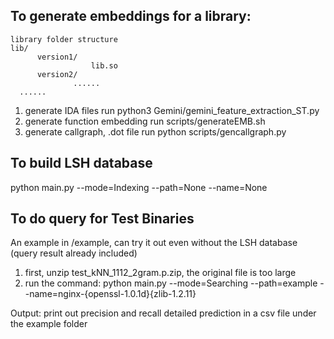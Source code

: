 ## To generate embeddings for a library:
```
library folder structure
lib/
      version1/
                  lib.so
      version2/
              ......
  ......
```
1. generate IDA files
  run python3 Gemini/gemini_feature_extraction_ST.py
2. generate function embedding
  run scripts/generateEMB.sh
3. generate callgraph, .dot file
  run python scripts/gencallgraph.py


## To build LSH database

python main.py --mode=Indexing --path=None --name=None

## To do query for Test Binaries
An example in /example, can try it out even without the LSH database (query result already included)
  1. first, unzip test_kNN_1112_2gram.p.zip, the original file is too large
  2. run the command:
      python main.py --mode=Searching --path=example --name=nginx-{openssl-1.0.1d}{zlib-1.2.11}

Output:
print out precision and recall
detailed prediction in a csv file under the example folder